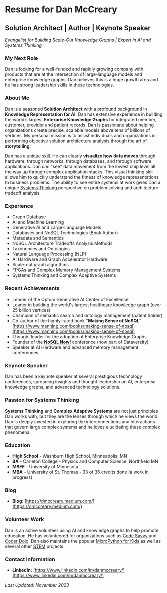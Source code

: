 # Resume for Dan McCreary

## Solution Architect | Author | Keynote Speaker

*Evangelist for Building Scale-Out Knowledge Graphs | Expert in AI and Systems Thinking*

### My Next Role

Dan is looking for a well-funded and rapidly growing company with products that are at the intersection of large-language models and enterprise knowledge graphs.  Dan believes this is a huge growth area and he has strong leadership skills in these technologies.

### About Me

Dan is a seasoned **Solution Architect** with a profound background in **Knowledge Representation for AI**. Dan has extensive experience in building the world’s largest **Enterprise Knowledge Graphs** for integrated member, customer, provider and patient records. Dan is passionate about helping organizations create precise, scalable models above tens of billions of vertices. My personal mission is to assist individuals and organizations in performing objective solution architecture analysis through the art of **storytelling**.

Dan has a unique skill.  He can clearly **visualize how data moves** through hardware, through networks, through databases, and through software applications. Dan can "see" data movement from the lowest chip level all the way up through complex application stacks.  This visual thinking skill allows him to quickly understand the fitness of knowledge representations to business problems.
The ability to see entire systems at work gives Dan a unique [Systems Thinking](https://dmccreary.github.io/graph-systems-thinking/) perspective on problem solving
and architecture tradeoff analysis.

### Experience

- Graph Database
- AI and Machine Learning
- Generative AI and Large-Language Models
- Databases and NoSQL Technologies (Book Author)
- Metadata and Semantics
- NoSQL Architecture Tradeoffs Analysis Methods
- Taxonomies and Ontologies
- Natural Language Processing (NLP)
- AI Hardware and Graph Accelerator Hardware
- Scale-out graph algorithms
- FPGAs and Complex Memory Management Systems
- Systems Thinking and Complex Adaptive Systems

### Recent Achievements

- Leader of the Optum Generative AI Center of Excellence
- Leader in building the world's largest healthcare knowledge graph (over 25 billion vertices)
- Champion of semantic search and ontology management (patent holder)
- Co-author of the highly-rated book "**Making Sense of NoSQL**" [https://www.manning.com/books/making-sense-of-nosql](https://www.manning.com/books/making-sense-of-nosql)
- Thought leader for the adoption of Enterprise Knowledge Graphs
- Founder of the [**NoSQL Now!**](https://www.dataversity.net/tag/nosql-now/) conference (now part of Dataversity)
- Speaker at AI Hardware and advanced memory management conferences

### Keynote Speaker

Dan has been a keynote speaker at several prestigious technology conferences, spreading insights and thought leadership on AI, enterprise knowledge graphs, and advanced technology solutions.

### Passion for Systems Thinking

**Systems Thinking** and **Complex Adaptive Systems** are not just principles Dan works with, but they are the lenses through which he views the world. Dan is deeply invested in exploring the interconnections and interactions that govern large complex systems and he loves elucidating these complex phenomena.

### Education

* **High School** - Washburn High School, Minneapolis, MN
* **BA** - Carleton College - Physics and Computer Science, Northfield MN
* **MSEE** - University of Minnesota
* **MBA** - University of St. Thomas - 33 of 36 credits done (a work in progress)

### Blog

- **Blog:** [https://dmccreary.medium.com/](https://dmccreary.medium.com/)

### Volunteer Work

Dan is an active volunteer using AI and knowledge graphs to help promote education.  He has volunteered for organizations such as [Code Savvy](https://www.codesavvy.org/) and [Coder Dojo](https://coderdojo.com/).  Dan
also maintains the popular [MicroPython for Kids](https://www.coderdojotc.org/micropython/) as well as several other [STEM](./stem.md) projects.

### Contact Information

- **LinkedIn:** [https://www.linkedin.com/in/danmccreary/](https://www.linkedin.com/in/danmccreary/)

*Last Updated: November 2023*
